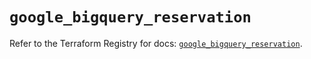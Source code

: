 # `google_bigquery_reservation`

Refer to the Terraform Registry for docs: [`google_bigquery_reservation`](https://registry.terraform.io/providers/hashicorp/google/5.39.0/docs/resources/bigquery_reservation).
